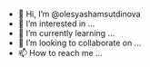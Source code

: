 - 👋 Hi, I’m @olesyashamsutdinova
- 👀 I’m interested in ...
- 🌱 I’m currently learning ...
- 💞️ I’m looking to collaborate on ...
- 📫 How to reach me ...

<!---
olesyashamsutdinova/olesyashamsutdinova is a ✨ special ✨ repository because its `README.md` (this file) appears on your GitHub profile.
You can click the Preview link to take a look at your changes.
--->
